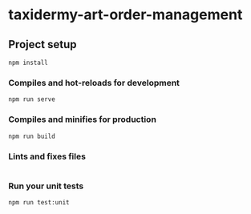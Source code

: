 # taxidermy-art-order-management

## Project setup
```
npm install
```

### Compiles and hot-reloads for development
```
npm run serve
```

### Compiles and minifies for production
```
npm run build
```
    
### Lints and fixes files
```

```

### Run your unit tests
```
npm run test:unit
```
